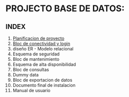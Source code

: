 # PROJECTO BASE DE DATOS:

## INDEX

1. [Planificacion de proyecto](https://docs.google.com/spreadsheets/d/1XcUrZcd4THdE6PE7OQh03UFNnWZY0Vlyt_0TuiByKN8/edit?usp=sharing)
2. [Bloc de conectividad y login]()
3. diseño ER - Modelo relacional
4. Esquema de seguridad
5. Bloc de mantenimiento
6. Esquema de alta disponibilidad
7. Bloc de consultas
8. Dummy data
9. Bloc de exportacion de datos
10. Documento final de instalacion
11. Manual de usuario
